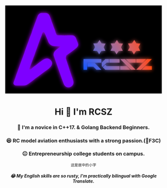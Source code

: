 ![BlenderRender](assets/RCSZ.PNG)
<h1 align="center">Hi 👋 I'm RCSZ</h1>
<h3 align="center">🐠 I'm a novice in C++17. & Golang Backend Beginners.</h3>
<h3 align="center">😆 RC model aviation enthusiasts with a strong passion.(🚁F3C)</h3>
<h3 align="center">😐 Entrepreneurship college students on campus.</h3>

<center><small>这是居中的小字</small></center>
<h5 align="center">😂 My English skills are so rusty, I'm practically bilingual with Google Translate.</h5>
